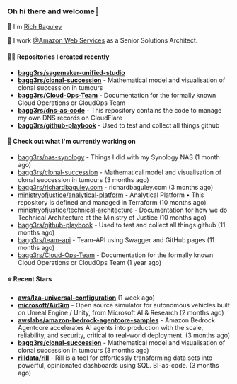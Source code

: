 ### Oh hi there and welcome👋

👐 I'm [Rich Baguley](https://richardbaguley.com/about)

🏢 I work [@Amazon Web Services](https://github.com/ministryofjustice) as a Senior Solutions Architect.

#### 👨‍💻 Repositories I created recently
- **[bagg3rs/sagemaker-unified-studio](https://github.com/bagg3rs/sagemaker-unified-studio)**
- **[bagg3rs/clonal-succession](https://github.com/bagg3rs/clonal-succession)** - Mathematical model and visualisation of clonal succession in tumours
- **[bagg3rs/Cloud-Ops-Team](https://github.com/bagg3rs/Cloud-Ops-Team)** - Documentation for the formally known Cloud Operations or CloudOps Team
- **[bagg3rs/dns-as-code](https://github.com/bagg3rs/dns-as-code)** - This repository contains the code to manage my own DNS records on CloudFlare
- **[bagg3rs/github-playbook](https://github.com/bagg3rs/github-playbook)** - Used to test and collect all things github

#### 👷 Check out what I'm currently working on

- [bagg3rs/nas-synology](https://github.com/bagg3rs/nas-synology) - Things I did with my Synology NAS (1 month ago)
- [bagg3rs/clonal-succession](https://github.com/bagg3rs/clonal-succession) - Mathematical model and visualisation of clonal succession in tumours (3 months ago)
- [bagg3rs/richardbaguley.com](https://github.com/bagg3rs/richardbaguley.com) - richardbaguley.com (3 months ago)
- [ministryofjustice/analytical-platform](https://github.com/ministryofjustice/analytical-platform) - Analytical Platform • This repository is defined and managed in Terraform (10 months ago)
- [ministryofjustice/technical-architecture](https://github.com/ministryofjustice/technical-architecture) - Documentation for how we do Technical Architecture at the Ministry of Justice (10 months ago)
- [bagg3rs/github-playbook](https://github.com/bagg3rs/github-playbook) - Used to test and collect all things github (11 months ago)
- [bagg3rs/team-api](https://github.com/bagg3rs/team-api) - Team-API using Swagger and GitHub pages (11 months ago)
- [bagg3rs/Cloud-Ops-Team](https://github.com/bagg3rs/Cloud-Ops-Team) - Documentation for the formally known Cloud Operations or CloudOps Team (1 year ago)

#### ⭐ Recent Stars


- **[aws/lza-universal-configuration](https://github.com/aws/lza-universal-configuration)** (1 week ago)
- **[microsoft/AirSim](https://github.com/microsoft/AirSim)** - Open source simulator for autonomous vehicles built on Unreal Engine / Unity, from Microsoft AI &amp; Research (2 months ago)
- **[awslabs/amazon-bedrock-agentcore-samples](https://github.com/awslabs/amazon-bedrock-agentcore-samples)** - Amazon Bedrock Agentcore accelerates AI agents into production with the scale, reliability, and security, critical to real-world deployment. (3 months ago)
- **[bagg3rs/clonal-succession](https://github.com/bagg3rs/clonal-succession)** - Mathematical model and visualisation of clonal succession in tumours (3 months ago)
- **[rilldata/rill](https://github.com/rilldata/rill)** - Rill is a tool for effortlessly transforming data sets into powerful, opinionated dashboards using SQL.  BI-as-code. (3 months ago)
